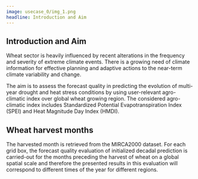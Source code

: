 ```yaml
---
image: usecase_0/img_1.png
headline: Introduction and Aim
---
```


## Introduction and Aim

Wheat sector is heavily influenced by recent alterations in the frequency and severity of extreme climate events. There is a growing need of climate information for effective planning and adaptive actions to the near-term climate variability and change.

The aim is to assess the forecast quality in predicting the evolution of multi-year drought and heat stress conditions by using user-relevant agro-climatic index over global wheat growing region. The considered agro-climatic index includes Standardized Potential Evapotranspiration Index (SPEI)  and Heat Magnitude Day Index (HMDI).

## Wheat harvest months
The harvested month is retrieved from the MIRCA2000 dataset. For each grid box, the forecast quality evaluation of initialized decadal prediction is carried-out for the months preceding the harvest of wheat on a global spatial scale and therefore the presented results in this evaluation will correspond to different times of the year for different regions.

